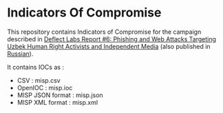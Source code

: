 # Indicators Of Compromise

This repository contains Indicators of Compromise for the campaign described in [Deflect Labs Report #6: Phishing and Web Attacks Targeting Uzbek Human Right Activists and Independent Media](https://equalit.ie/deflect-labs-report-6/) (also published in [Russian](https://equalit.ie/deflect-labs-report-6-ru/)).

It contains IOCs as :
* CSV : misp.csv
* OpenIOC : misp.ioc
* MISP JSON format : misp.json
* MISP XML format : misp.xml
